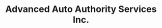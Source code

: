 ---
title: "Advanced Auto Authority Services Inc."
url: /ranson/advanced-auto-authority-services-inc/
shop: Autowerkstatt
---